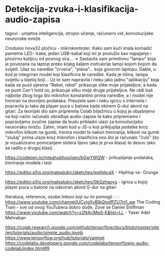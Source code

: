 # Detekcija-zvuka-i-klasifikacija-audio-zapisa

tagovi : umjetna inteligencija, strojno učenje, računarni vid ,konvolucijske neuronske mreže

Croduino nova32 pločicu - mikrokontroler. Kako sam kući imala komadić pametne LED- trake,
jedan USB-kabal koji mi je poslužio kao napajanje i prozirnu kutijicu od posnog sira... 
-> Sastavila sam primitivnu "lampu" koja je povezana na laptop preko kojeg šaljem instrukcije lampi kojom bojom da svijetli. Ulaz su naredbe "crvena", "plava"... 
koje govorim laptopu. Dakle, u kod je integriran model koji klasificira te naredbe.
Kada je tišina, lampa svijetlu u bijeloj boji...
Uz to sam napravila i neku jako jadnu "aplikaciju" koja kada se pusti pjesma "Rebel, rebel" prikazuje slike moje prijateljice, 
a kada se pusti Can't hold us, prikazuje sliku moje druge prijateljice. Ne radi baš najbolje zbog toga što mikrofon konstantno prima naredbe,
a i model nije treniran na dovoljno podataka. 
Preuzela sam i neku igricu s interneta i popravila ju tako da player puca u balone kada okinem G-dur akord na gitari. 
Za teorijski dio sam pripremila Colab bilježnicu u kojoj je objašnjeno na koji način računalo obrađuje
audio-zapise te kako pripremamo i popravljamo zvučne zapise da budu prikladni ulazi za konvolucijsku neuronsku mrežu. 
Zatim, imam kod u JS-u koji prikljuplja podatke kroz mikrofon klikom na gumb, trenira model te nakon treniranja,
klikom na gumb "slušaj" prima ulaze kroz mikrofon i klasificira ono što je računalo "čulo" što je vizualizirano 
pomicanjem slidera lijevo (ako je prva klasa) te desno (ako se radilo o drugoj klasi) .


https://codepen.io/mteahubhug/pen/bGwYWQW - prikupljanje podataka, treniranje modela i test

https://editor.p5js.org/matealukic/sketches/ipefekceX - HipHop vs- Grunge 

https://editor.p5js.org/matealukic/sketches/0bQzhaoys - igrica u kojoj player puca u balone na odsviran akord G-dur na gitari


literatura, reference, osobe linkovi koji su mi pomogli : : : 
https://www.youtube.com/channel/UCvjgXvBlbQiydffZU7m1_aw The Coding Train - sve od ovog YouTubera dobro dođe, Zove se Daniel Shiffman
https://www.youtube.com/watch?v=s2N4ciMqS-E&list=LL - Yaser Adel Mehraban 

https://colab.research.google.com/github/tensorflow/docs/blob/master/site/en/tutorials/audio/simple_audio.ipynb
https://www.tensorflow.org/hub/tutorials/yamnet
https://codelabs.developers.google.com/codelabs/tensorflowjs-audio-codelab/index.html#9


